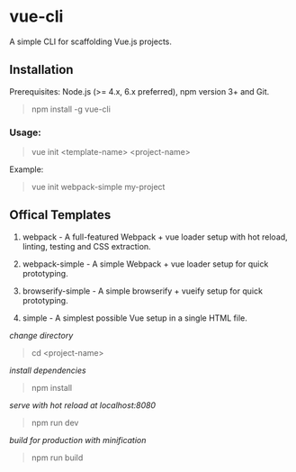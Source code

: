 # vue-cli

A simple CLI for scaffolding Vue.js projects.

## Installation

Prerequisites: Node.js (>= 4.x, 6.x preferred), npm version 3+ and Git.

> npm install -g vue-cli

### Usage:

> vue init \<template-name> \<project-name> 

Example:

> vue init webpack-simple my-project 

## Offical Templates

1. webpack - A full-featured Webpack + vue loader setup with hot reload, linting, testing and CSS extraction.

2. webpack-simple - A simple Webpack + vue loader setup for quick prototyping.

3. browserify-simple - A simple browserify + vueify setup for quick prototyping.

4. simple - A simplest possible Vue setup in a single HTML file.

*change directory*

> cd \<project-name>

*install dependencies*

> npm install

*serve with hot reload at localhost:8080*

> npm run dev

*build for production with minification*

> npm run build